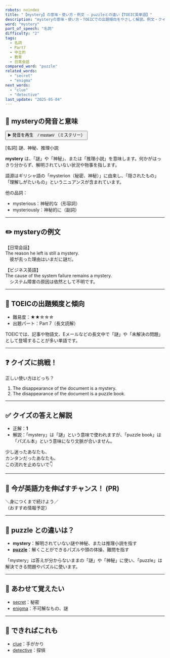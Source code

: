 ```yaml
---
robots: noindex
title: "【mystery】の意味・使い方・例文 ― puzzleとの違い【TOEIC英単語】"
description: "mysteryの意味・使い方・TOEICでの出題傾向をやさしく解説。例文・クイズ付きでpuzzleとの違いもわかりやすく学べます。"
word: "mystery"
part_of_speech: "名詞"
difficulty: "2"
tags:
  - 名詞
  - Part7
  - 中立的
  - 教育
  - 日常会話
compared_word: "puzzle"
related_words:
  - "secret"
  - "enigma"
next_words:
  - "clue"
  - "detective"
last_update: "2025-05-04"
---
```


## 🔰 mysteryの発音と意味

<button class="play-audio" onclick="playTTS('mystery')">
  <span class="play-audio-main">
    ▶️ 発音を再生　/ˈmɪstəri/
  </span>
  <span class="play-audio-sub">
    （ミステリー）
  </span>
</button>

[名詞] 謎、神秘、推理小説

**mystery** は、「謎」や「神秘」、または「推理小説」を意味します。何かがはっきり分からず、解明されていない状況や物事を指します。

語源はギリシャ語の「mysterion（秘密、神秘）」に由来し、「隠されたもの」「理解しがたいもの」というニュアンスが含まれています。

他の品詞：  
- mysterious：神秘的な（形容詞）
- mysteriously：神秘的に（副詞）

---

## ✏️ mysteryの例文

【日常会話】  
The reason he left is still a mystery.  
　彼が去った理由はいまだに謎だ。

【ビジネス英語】  
The cause of the system failure remains a mystery.  
　システム障害の原因は依然として不明です。

---

## 🎯 TOEICの出題頻度と傾向

- 難易度：★★☆☆☆
- 出題パート：Part 7（長文読解）

TOEICでは、記事や物語文、Eメールなどの長文中で「謎」や「未解決の問題」として登場することが多い単語です。

---

## ❓ クイズに挑戦！

正しい使い方はどっち？

1. The disappearance of the document is a mystery.  
2. The disappearance of the document is a puzzle book.

---

## ✅ クイズの答えと解説

- 正解：**1**
- 解説：「mystery」は「謎」という意味で使われますが、「puzzle book」は「パズル本」という意味になり文脈が合いません。

少し迷ったあなたも、  
カンタンだったあなたも、  
この流れを止めないで👇️

---

## 🚀 今が英語力を伸ばすチャンス！ (PR)

<div class="info-center">
＼身につくまで続けよう／<br>  
（おすすめ情報予定）
</div>

---

## 🤔  puzzle との違いは？

- **mystery**：解明されていない謎や神秘、または推理小説を指す
- **[puzzle](/word/puzzle/)**：解くことができるパズルや頭の体操、難問を指す

「mystery」は答えが分からないままの「謎」や「神秘」に使い、「puzzle」は解決できる問題やパズルに使います。

---

## 🧩 あわせて覚えたい

- [secret](/word/secret/)：秘密
- [enigma](/word/enigma/)：不可解なもの、謎

---

## 📖 できればこれも

- [clue](/word/clue/)：手がかり
- [detective](/word/detective/)：探偵

<!-- cvid: aid36_bid24 -->
